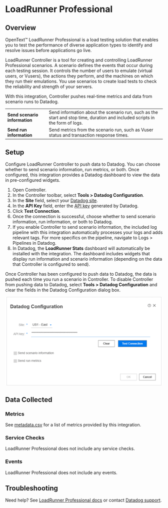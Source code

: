 # LoadRunner Professional

## Overview

OpenText™ LoadRunner Professional is a load testing solution that enables you to test the performance of diverse application types to identify and resolve issues before applications go live.

LoadRunner Controller is a tool for creating and controlling LoadRunner Professional scenarios. A scenario defines the events that occur during each testing session. It controls the number of users to emulate (virtual users, or Vusers), the actions they perform, and the machines on which they run their emulations. You use scenarios to create load tests to check the reliability and strength of your servers.

With this integration, Controller pushes real-time metrics and data from scenario runs to Datadog.

|   |   |
|---|---|
|__Send scenario information__| Send information about the scenario run, such as the start and stop time, duration and included scripts in the form of logs.
|__Send run information__| Send metrics from the scenario run, such as Vuser status and transaction response times. |

## Setup

Configure LoadRunner Controller to push data to Datadog. You can choose whether to send scenario information, run metrics, or both. Once configured, this integration provides a Datadog dashboard to view the data in pre-configured widgets.

1.  Open Controller.
2.	In the Controller toolbar, select __Tools > Datadog Configuration__.
3.	In the __Site__ field, select your [Datadog site][6].
4.	In the __API Key__ field, enter the [API key][7] generated by Datadog.
5.	Click __Test Connection__.
6.	Once the connection is successful, choose whether to send scenario information, run information, or both to Datadog.
7.	If you enable Controller to send scenario information, the included log pipeline with this integration automatically processes your logs and adds relevant tags. For more specifics on the pipeline, navigate to Logs > Pipelines in Datadog.
8.	In Datadog, the __LoadRunner Stats__ dashboard will automatically be installed with the integration. The dashboard includes widgets that display run information and scenario information (depending on the data that Controller is configured to send).

Once Controller has been configured to push data to Datadog, the data is pushed each time you run a scenario in Controller. To disable Controller from pushing data to Datadog, select __Tools > Datadog Configuration__ and clear the fields in the Datadog Configuration dialog box.

![Datadog Configuration Window][2]

## Data Collected

### Metrics

See [metadata.csv][5] for a list of metrics provided by this integration.

### Service Checks

LoadRunner Professional does not include any service checks.

### Events

LoadRunner Professional does not include any events.

## Troubleshooting

Need help? See [LoadRunner Professional docs][4] or contact [Datadog support][3].

[1]: https://app.datadoghq.com/organization-settings/api-keys
[2]: https://raw.githubusercontent.com/DataDog/integrations-extras/master/loadrunner_professional/images/datadog_configuration_window.png
[3]: https://docs.datadoghq.com/help/
[4]: https://admhelp.microfocus.com/lr
[5]: https://github.com/DataDog/integrations-extras/blob/master/loadrunner_professional/metadata.csv
[6]: https://docs.datadoghq.com/getting_started/site/
[7]: https://docs.datadoghq.com/account_management/api-app-keys/#add-an-api-key-or-client-token

